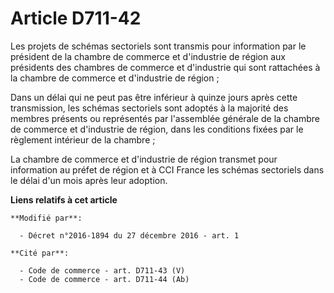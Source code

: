 # Article D711-42

Les  projets de schémas sectoriels sont transmis pour information par le  président de la chambre de commerce et d'industrie
de région aux  présidents des chambres de commerce et d'industrie qui sont rattachées à  la chambre de commerce et
d'industrie de région ;

Dans un délai qui ne peut pas être inférieur à quinze jours après cette  transmission, les schémas sectoriels sont adoptés à
la majorité des  membres présents ou représentés par l'assemblée générale de la chambre  de commerce et d'industrie de
région, dans les conditions fixées par le  règlement intérieur de la chambre ;

La chambre de  commerce et d'industrie de région transmet pour information au préfet  de région et à CCI France les schémas
sectoriels dans le délai d'un mois  après leur adoption.

**Liens relatifs à cet article**

	**Modifié par**:

	  - Décret n°2016-1894 du 27 décembre 2016 - art. 1

	**Cité par**:

	  - Code de commerce - art. D711-43 (V)
	  - Code de commerce - art. D711-44 (Ab)
